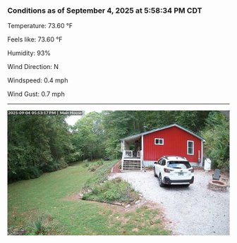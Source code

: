 ### Conditions as of September 4, 2025 at 5:58:34 PM CDT 

Temperature: 73.60 &deg;F

Feels like: 73.60 &deg;F

Humidity: 93%

Wind Direction: N

Windspeed: 0.4 mph

Wind Gust: 0.7 mph

---

<img src="./images/latest.jpeg"/>

